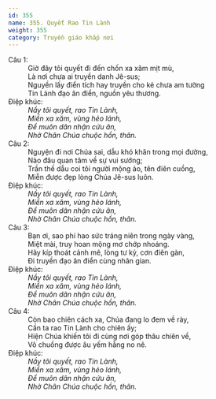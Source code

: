 ```yaml
---
id: 355
name: 355. Quyết Rao Tin Lành
weight: 355
category: Truyền giáo khắp nơi
---
```

<dl><dt>Câu 1:</dt><dd data-verse="1">Giờ đây tôi quyết đi đến chốn xa xăm mịt mù, <br/>Là nơi chưa ai truyền danh Jê-sus; <br/>Nguyền lấy điển tích hay truyền cho kẻ chưa am tường <br/>Tin Lành đạo ân điển, nguồn yêu thương. </dd><dt>Điệp khúc:</dt><dd data-chorus="1"><em>Nầy tôi quyết, rao Tin Lành, <br/>Miền xa xăm, vùng hẻo lánh, <br/>Để muôn dân nhận cứu ân, <br/>Nhờ Chân Chúa chuộc hồn, thân. </em></dd><dt>Câu 2:</dt><dd data-verse="2">Nguyện đi nơi Chúa sai, dẫu khó khăn trong mọi đường, <br/>Nào đâu quan tâm về sự vui sướng; <br/>Trần thế dẫu coi tôi người mộng ảo, tên điên cuồng, <br/>Miễn được đẹp lòng Chúa Jê-sus luôn. </dd><dt>Điệp khúc:</dt><dd data-chorus="1"><em>Nầy tôi quyết, rao Tin Lành, <br/>Miền xa xăm, vùng hẻo lánh, <br/>Để muôn dân nhận cứu ân, <br/>Nhờ Chân Chúa chuộc hồn, thân. </em></dd><dt>Câu 3:</dt><dd data-verse="3">Bạn ơi, sao phí hao sức tráng niên trong ngày vàng, <br/>Miệt mài, truy hoan mộng mơ chớp nhoáng. <br/>Hãy kíp thoát cảnh mê, lòng tư kỷ, cơn điên gàn, <br/>Đi truyền đạo ân điển cùng nhân gian. </dd><dt>Điệp khúc:</dt><dd data-chorus="1"><em>Nầy tôi quyết, rao Tin Lành, <br/>Miền xa xăm, vùng hẻo lánh, <br/>Để muôn dân nhận cứu ân, <br/>Nhờ Chân Chúa chuộc hồn, thân. </em></dd><dt>Câu 4:</dt><dd data-verse="4">Còn bao chiên cách xa, Chúa đang lo đem về rày, <br/>Cần ta rao Tin Lành cho chiên ấy; <br/>Hiện Chúa khiến tôi đi cùng nơi góp thâu chiên về, <br/>Vô chuồng được âu yếm hằng no nê. </dd><dt>Điệp khúc:</dt><dd data-chorus="1"><em>Nầy tôi quyết, rao Tin Lành, <br/>Miền xa xăm, vùng hẻo lánh, <br/>Để muôn dân nhận cứu ân, <br/>Nhờ Chân Chúa chuộc hồn, thân. </em></dd></dl>
